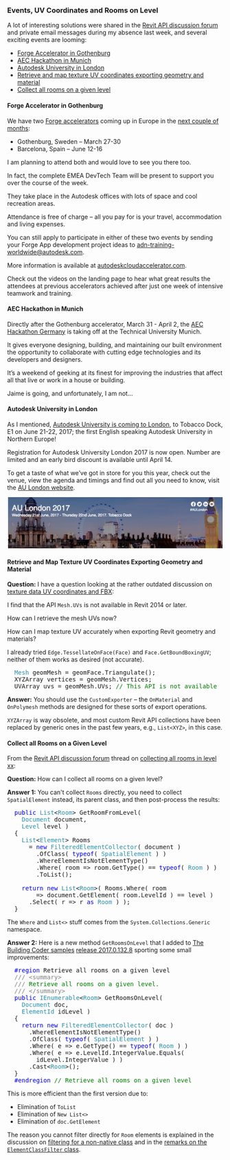 <head>
<meta http-equiv="Content-Type" content="text/html; charset=utf-8">
<link rel="stylesheet" type="text/css" href="bc.css">
<script src="run_prettify.js" type="text/javascript"></script>
<!--
<script src="https://google-code-prettify.googlecode.com/svn/loader/run_prettify.js" type="text/javascript"></script>
-->
</head>

<!---

- http://aechackathon-germany.de/

- https://forums.autodesk.com/t5/revit-api-forum/collect-all-room-in-leve-xx/m-p/6939202
  tbc sample update
  filtering for a non-native class

Registration opened for Autodesk University in London #RevitAPI @AutodeskRevit #aec #bim #dynamobim @AutodeskForge http://bit.ly/events_uv_rooms_level
Preparing the Forge Accelerator in Gotherburg #RevitAPI @AutodeskRevit #aec #bim #dynamobim @AutodeskForge http://bit.ly/events_uv_rooms_level
Collect all rooms on a given level #RevitAPI @AutodeskRevit #aec #bim #dynamobim @AutodeskForge http://bit.ly/events_uv_rooms_level

A lot of interesting solutions were shared in the Revit API discussion forum and private email messages during my absence last week, and several exciting events are looming
&ndash; Forge Accelerator in Gothenburg
&ndash; AEC Hackathon in Munich
&ndash; Autodesk University in London
&ndash; Retrieve and map texture UV coordinates exporting geometry and material
&ndash; Collect all rooms on a given level...

-->

### Events, UV Coordinates and Rooms on Level

A lot of interesting solutions were shared in 
the [Revit API discussion forum](http://forums.autodesk.com/t5/revit-api-forum/bd-p/160) and
private email messages during my absence last week, and several exciting events are looming:

- [Forge Accelerator in Gothenburg](#2)
- [AEC Hackathon in Munich](#3)
- [Autodesk University in London](#4)
- [Retrieve and map texture UV coordinates exporting geometry and material](#5)
- [Collect all rooms on a given level](#6)


#### <a name="2"></a>Forge Accelerator in Gothenburg

We have two [Forge accelerators](http://autodeskcloudaccelerator.com/) coming up in Europe
in the [next couple of months](http://autodeskcloudaccelerator.com/prague-2/):

- Gothenburg, Sweden &ndash; March 27-30
- Barcelona, Spain &ndash; June 12-16

I am planning to attend both and would love to see you there too.

In fact, the complete EMEA DevTech Team will be present to support you over the course of the week.

They take place in the Autodesk offices with lots of space and cool recreation areas.

Attendance is free of charge &ndash; all you pay for is your travel, accommodation and living expenses.  

You can still apply to participate in either of these two events by sending your Forge App development project ideas to [adn-training-worldwide@autodesk.com](mailto:adn-training-worldwide@autodesk.com).

More information is available at [autodeskcloudaccelerator.com](http://autodeskcloudaccelerator.com).

Check out the videos on the landing page to hear what great results the attendees at previous accelerators achieved after just one week of intensive teamwork and training.


#### <a name="3"></a>AEC Hackathon in Munich

Directly after the Gothenburg accelerator, March 31 - April 2,
the [AEC Hackathon Germany](http://aechackathon-germany.de) is
taking off at the Technical University Munich.

It gives everyone designing, building, and maintaining our built environment the opportunity to collaborate with cutting edge technologies and its developers and designers.

It’s a weekend of geeking at its finest for improving the industries that affect all that live or work in a house or building.

Jaime is going, and unfortunately, I am not...


#### <a name="4"></a>Autodesk University in London

As I mentioned,
[Autodesk University is coming to London](http://thebuildingcoder.typepad.com/blog/2017/01/au-in-london-and-deep-learning.html#2),
to Tobacco Dock, E1 on June 21-22, 2017;
the first English speaking Autodesk University in Northern Europe!

Registration for Autodesk University London 2017 is now open.
Number are limited and an early bird discount is available until April 14.
 
To get a taste of what we’ve got in store for you this year, check out the venue, view the agenda and timings and find out all you need to know, visit the [AU London website](https://gems.autodesk.com/events/au-london-2017/event-summary-9dba4a429f994dbab348c68dfad1ca6a.aspx).

<center>
<img src="img/2017_au_london_2.png" alt="AU London 2017" width="500"/>
</center>


#### <a name="5"></a>Retrieve and Map Texture UV Coordinates Exporting Geometry and Material

**Question:** I have a question looking at the rather outdated discussion
on [texture data UV coordinates and FBX](http://thebuildingcoder.typepad.com/blog/2010/02/texture-data-uv-coordinates-and-fbx.html):

I find that the API `Mesh.UVs` is not available in Revit 2014 or later.

How can I retrieve the mesh UVs now?

How can I map texture UV accurately when exporting Revit geometry and materials?

I already tried `Edge.TessellateOnFace(Face)` and `Face.GetBoundBoxingUV`; neither of them works as desired (not accurate).

<pre class="code">
  <span style="color:#2b91af;">Mesh</span>&nbsp;geomMesh&nbsp;=&nbsp;geomFace.Triangulate();
  XYZArray&nbsp;vertices&nbsp;=&nbsp;geomMesh.Vertices;
  UVArray&nbsp;uvs&nbsp;=&nbsp;geomMesh.UVs;&nbsp;<span style="color:green;">//&nbsp;This&nbsp;API&nbsp;is&nbsp;not&nbsp;available</span>
</pre>

**Answer:** You should use the `CustomExporter` &ndash; the `OnMaterial` and `OnPolymesh` methods are designed for these sorts of export operations.

`XYZArray` is way obsolete, and most custom Revit API collections have been replaced by generic ones in the past few years, e.g., `List<XYZ>`, in this case.


#### <a name="6"></a>Collect all Rooms on a Given Level

From
the [Revit API discussion forum](http://forums.autodesk.com/t5/revit-api-forum/bd-p/160) thread
on [collecting all rooms in level xx](https://forums.autodesk.com/t5/revit-api-forum/collect-all-room-in-leve-xx/m-p/6939202):

**Question:** How can I collect all rooms on a given level?

**Answer 1:** You can't collect `Rooms` directly, you need to collect `SpatialElement` instead, its parent class, and then post-process the results:

<pre class="code">
  <span style="color:blue;">public</span>&nbsp;<span style="color:#2b91af;">List</span>&lt;<span style="color:#2b91af;">Room</span>&gt;&nbsp;GetRoomFromLevel(&nbsp;
  &nbsp;&nbsp;<span style="color:#2b91af;">Document</span>&nbsp;document,&nbsp;
  &nbsp;&nbsp;<span style="color:#2b91af;">Level</span>&nbsp;level&nbsp;)
  {
  &nbsp;&nbsp;<span style="color:#2b91af;">List</span>&lt;<span style="color:#2b91af;">Element</span>&gt;&nbsp;Rooms&nbsp;
  &nbsp;&nbsp;&nbsp;&nbsp;=&nbsp;<span style="color:blue;">new</span>&nbsp;<span style="color:#2b91af;">FilteredElementCollector</span>(&nbsp;document&nbsp;)
  &nbsp;&nbsp;&nbsp;&nbsp;&nbsp;&nbsp;.OfClass(&nbsp;<span style="color:blue;">typeof</span>(&nbsp;<span style="color:#2b91af;">SpatialElement</span>&nbsp;)&nbsp;)
  &nbsp;&nbsp;&nbsp;&nbsp;&nbsp;&nbsp;.WhereElementIsNotElementType()
  &nbsp;&nbsp;&nbsp;&nbsp;&nbsp;&nbsp;.Where(&nbsp;room&nbsp;=&gt;&nbsp;room.GetType()&nbsp;==&nbsp;<span style="color:blue;">typeof</span>(&nbsp;<span style="color:#2b91af;">Room</span>&nbsp;)&nbsp;)
  &nbsp;&nbsp;&nbsp;&nbsp;&nbsp;&nbsp;.ToList();
   
  &nbsp;&nbsp;<span style="color:blue;">return</span>&nbsp;<span style="color:blue;">new</span>&nbsp;<span style="color:#2b91af;">List</span>&lt;<span style="color:#2b91af;">Room</span>&gt;(&nbsp;Rooms.Where(&nbsp;room&nbsp;
  &nbsp;&nbsp;&nbsp;&nbsp;&nbsp;&nbsp;=&gt;&nbsp;document.GetElement(&nbsp;room.LevelId&nbsp;)&nbsp;==&nbsp;level&nbsp;)
  &nbsp;&nbsp;&nbsp;&nbsp;.Select(&nbsp;r&nbsp;=&gt;&nbsp;r&nbsp;<span style="color:blue;">as</span>&nbsp;<span style="color:#2b91af;">Room</span>&nbsp;)&nbsp;);
  }
</pre>

The `Where` and `List<>` stuff comes from the `System.Collections.Generic` namespace.

**Answer 2:** Here is a new method `GetRoomsOnLevel` that I added
to [The Building Coder samples](https://github.com/jeremytammik/the_building_coder_samples)
[release 2017.0.132.8](https://github.com/jeremytammik/the_building_coder_samples/releases/tag/2017.0.132.8) sporting
some small improvements:

<pre class="code">
  <span style="color:blue;">#region</span>&nbsp;Retrieve&nbsp;all&nbsp;rooms&nbsp;on&nbsp;a&nbsp;given&nbsp;level
  <span style="color:gray;">///</span><span style="color:green;">&nbsp;</span><span style="color:gray;">&lt;</span><span style="color:gray;">summary</span><span style="color:gray;">&gt;</span>
  <span style="color:gray;">///</span><span style="color:green;">&nbsp;Retrieve&nbsp;all&nbsp;rooms&nbsp;on&nbsp;a&nbsp;given&nbsp;level.</span>
  <span style="color:gray;">///</span><span style="color:green;">&nbsp;</span><span style="color:gray;">&lt;/</span><span style="color:gray;">summary</span><span style="color:gray;">&gt;</span>
  <span style="color:blue;">public</span>&nbsp;<span style="color:#2b91af;">IEnumerable</span>&lt;<span style="color:#2b91af;">Room</span>&gt;&nbsp;GetRoomsOnLevel(&nbsp;
  &nbsp;&nbsp;<span style="color:#2b91af;">Document</span>&nbsp;doc,
  &nbsp;&nbsp;<span style="color:#2b91af;">ElementId</span>&nbsp;idLevel&nbsp;)
  {
  &nbsp;&nbsp;<span style="color:blue;">return</span>&nbsp;<span style="color:blue;">new</span>&nbsp;<span style="color:#2b91af;">FilteredElementCollector</span>(&nbsp;doc&nbsp;)
  &nbsp;&nbsp;&nbsp;&nbsp;.WhereElementIsNotElementType()
  &nbsp;&nbsp;&nbsp;&nbsp;.OfClass(&nbsp;<span style="color:blue;">typeof</span>(&nbsp;<span style="color:#2b91af;">SpatialElement</span>&nbsp;)&nbsp;)
  &nbsp;&nbsp;&nbsp;&nbsp;.Where(&nbsp;e&nbsp;=&gt;&nbsp;e.GetType()&nbsp;==&nbsp;<span style="color:blue;">typeof</span>(&nbsp;<span style="color:#2b91af;">Room</span>&nbsp;)&nbsp;)
  &nbsp;&nbsp;&nbsp;&nbsp;.Where(&nbsp;e&nbsp;=&gt;&nbsp;e.LevelId.IntegerValue.Equals(&nbsp;
  &nbsp;&nbsp;&nbsp;&nbsp;&nbsp;&nbsp;idLevel.IntegerValue&nbsp;)&nbsp;)
  &nbsp;&nbsp;&nbsp;&nbsp;.Cast&lt;<span style="color:#2b91af;">Room</span>&gt;();
  }
  <span style="color:blue;">#endregion</span>&nbsp;<span style="color:green;">//&nbsp;Retrieve&nbsp;all&nbsp;rooms&nbsp;on&nbsp;a&nbsp;given&nbsp;level</span>
</pre>

This is more efficient than the first version due to:
 
- Elimination of `ToList`
- Elimination of `New List<>`
- Elimination of `doc.GetElement`

The reason you cannot filter directly for `Room` elements is explained in the discussion 
on [filtering for a non-native class](http://thebuildingcoder.typepad.com/blog/2010/08/filtering-for-a-nonnative-class.html) and in
the [remarks on the `ElementClassFilter` class](http://www.revitapidocs.com/2017/4b7fb6d7-cb9c-d556-56fc-003a0b8a51b7.htm).
